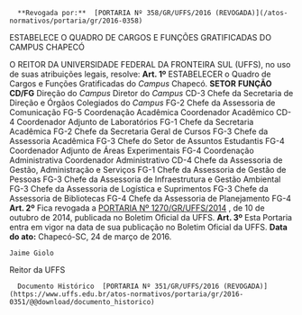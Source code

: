       **Revogada por:**  [PORTARIA Nº 358/GR/UFFS/2016 (REVOGADA)](/atos-normativos/portaria/gr/2016-0358) 

   ESTABELECE O QUADRO DE CARGOS E FUNÇÕES GRATIFICADAS DO CAMPUS CHAPECÓ  

 O REITOR DA UNIVERSIDADE FEDERAL DA FRONTEIRA SUL (UFFS), no uso de suas atribuições legais, resolve:   **Art. 1º** ESTABELECER o Quadro de Cargos e Funções Gratificadas do *Campus* Chapecó.     **SETOR**    **FUNÇÃO**    **CD/FG**      Direção do *Campus*    Diretor do *Campus*    CD-3     Chefe da Secretaria de Direção e Órgãos Colegiados do *Campus*    FG-2     Chefe da Assessoria de Comunicação   FG-5     Coordenação Acadêmica   Coordenador Acadêmico   CD-4     Coordenador Adjunto de Laboratórios   FG-1     Chefe da Secretaria Acadêmica   FG-2     Chefe da Secretaria Geral de Cursos   FG-3     Chefe da Assessoria Acadêmica   FG-3     Chefe do Setor de Assuntos Estudantis   FG-4     Coordenador Adjunto de Áreas Experimentais   FG-4     Coordenação Administrativa   Coordenador Administrativo   CD-4     Chefe da Assessoria de Gestão, Administração e Serviços   FG-1     Chefe da Assessoria de Gestão de Pessoas   FG-3     Chefe da Assessoria de Infraestrutura e Gestão Ambiental   FG-3     Chefe da Assessoria de Logística e Suprimentos   FG-3     Chefe da Assessoria de Bibliotecas   FG-4     Chefe da Assessoria de Planejamento   FG-4       **Art. 2º** Fica revogada a [PORTARIA Nº 1270/GR/UFFS/2014](https://www.uffs.edu.br/atos-normativos/portaria/gr/2014-1270)  , de 10 de outubro de 2014, publicada no Boletim Oficial da UFFS.   **Art. 3º** Esta Portaria entra em vigor na data de sua publicação no Boletim Oficial da UFFS.      **Data do ato:** Chapecó-SC, 24 de março de 2016.   
 

    Jaime Giolo   
 Reitor da UFFS 

      Documento Histórico  [PORTARIA Nº 351/GR/UFFS/2016 (REVOGADA)](https://www.uffs.edu.br/atos-normativos/portaria/gr/2016-0351/@@download/documento_historico)     
      